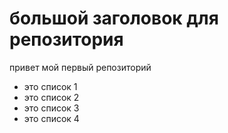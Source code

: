 # большой заголовок для репозитория
привет мой первый репозиторий
- это список 1
- это список 2
- это список 3 
- это список 4
